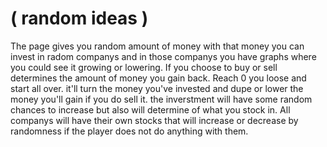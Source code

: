 
# ( random ideas )
  The page gives you random amount of money with that money you can invest in radom companys and in those companys you have graphs where you could see it growing or lowering. 
  If you choose to buy or sell determines the amount of money you gain back.
  Reach 0 you loose and start all over.
  it'll turn the money you've invested and dupe or lower the money you'll gain if you do sell it. 
  the inverstment will have some random chances to increase but also will determine of what you stock in. All companys will have their own stocks that will increase or decrease by randomness if the player does not do anything with them.
